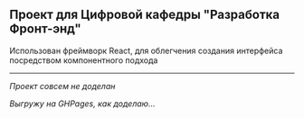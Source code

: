 ## Проект для Цифровой кафедры "Разработка Фронт-энд"
Использован фреймворк React, для облегчения создания интерфейса посредством компонентного подхода
***
*Проект совсем не доделан*

*Выгружу на GHPages, как доделаю...*
